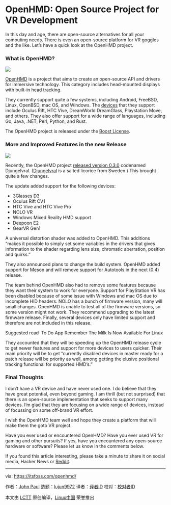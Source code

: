 [#]: collector: (lujun9972)
[#]: translator: (geekpi)
[#]: reviewer: ( )
[#]: publisher: ( )
[#]: url: ( )
[#]: subject: (OpenHMD: Open Source Project for VR Development)
[#]: via: (https://itsfoss.com/openhmd/)
[#]: author: (John Paul https://itsfoss.com/author/john/)

OpenHMD: Open Source Project for VR Development
======

In this day and age, there are open-source alternatives for all your computing needs. There is even an open-source platform for VR goggles and the like. Let’s have a quick look at the OpenHMD project.

### What is OpenHMD?

![][1]

[OpenHMD][2] is a project that aims to create an open-source API and drivers for immersive technology. This category includes head-mounted displays with built-in head tracking.

They currently support quite a few systems, including Android, FreeBSD, Linux, OpenBSD, mac OS, and Windows. The [devices][3] that they support include Oculus Rift, HTC Vive, DreamWorld DreamGlass, Playstation Move, and others. They also offer support for a wide range of languages, including Go, Java, .NET, Perl, Python, and Rust.

The OpenHMD project is released under the [Boost License][4].

### More and Improved Features in the new Release

![][5]

Recently, the OpenHMD project [released version 0.3.0][6] codenamed Djungelvral. ([Djungelvral][7] is a salted licorice from Sweden.) This brought quite a few changes.

The update added support for the following devices:

  * 3Glasses D3
  * Oculus Rift CV1
  * HTC Vive and HTC Vive Pro
  * NOLO VR
  * Windows Mixed Reality HMD support
  * Deepoon E2
  * GearVR Gen1



A universal distortion shader was added to OpenHMD. This additions “makes it possible to simply set some variables in the drivers that gives information to the shader regarding lens size, chromatic aberration, position and quirks.”

They also announced plans to change the build system. OpenHMD added support for Meson and will remove support for Autotools in the next (0.4) release.

The team behind OpenHMD also had to remove some features because they want their system to work for everyone. Support for PlayStation VR has been disabled because of some issue with Windows and mac OS due to incomplete HID headers. NOLO has a bunch of firmware version, many will small changes. OpenHMD is unable to test all of the firmware versions, so some version might not work. They recommend upgrading to the latest firmware release. Finally, several devices only have limited support and therefore are not included in this release.

[][8]

Suggested read  To Do App Remember The Milk Is Now Available For Linux

They accounted that they will be speeding up the OpenHMD release cycle to get newer features and support for more devices to users quicker. Their main priority will be to get “currently disabled devices in master ready for a patch release will be priority as well, among getting the elusive positional tracking functional for supported HMD’s.”

### Final Thoughts

I don’t have a VR device and have never used one. I do believe that they have great potential, even beyond gaming. I am thrill (but not surprised) that there is an open-source implementation that seeks to support many devices. I’m glad that they are focusing on a wide range of devices, instead of focussing on some off-brand VR effort.

I wish the OpenHMD team well and hope they create a platform that will make them the goto VR project.

Have you ever used or encountered OpenHMD? Have you ever used VR for gaming and other pursuits? If yes, have you encountered any open-source hardware or software? Please let us know in the comments below.

If you found this article interesting, please take a minute to share it on social media, Hacker News or [Reddit][9].

--------------------------------------------------------------------------------

via: https://itsfoss.com/openhmd/

作者：[John Paul][a]
选题：[lujun9972][b]
译者：[译者ID](https://github.com/译者ID)
校对：[校对者ID](https://github.com/校对者ID)

本文由 [LCTT](https://github.com/LCTT/TranslateProject) 原创编译，[Linux中国](https://linux.cn/) 荣誉推出

[a]: https://itsfoss.com/author/john/
[b]: https://github.com/lujun9972
[1]: https://i2.wp.com/itsfoss.com/wp-content/uploads/2019/07/openhmd-logo.png?resize=300%2C195&ssl=1
[2]: http://www.openhmd.net/
[3]: http://www.openhmd.net/index.php/devices/
[4]: https://github.com/OpenHMD/OpenHMD/blob/master/LICENSE
[5]: https://i0.wp.com/itsfoss.com/wp-content/uploads/2019/07/virtual-reality-development.jpg?ssl=1
[6]: http://www.openhmd.net/index.php/2019/07/12/openhmd-0-3-0-djungelvral-released/
[7]: https://www.youtube.com/watch?v=byP5i6LdDXs
[8]: https://itsfoss.com/remember-the-milk-linux/
[9]: http://reddit.com/r/linuxusersgroup

